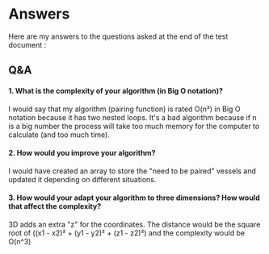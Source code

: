 # Answers

Here are my answers to the questions asked at the end of the test document :

## Q&A

#### 1. What is the complexity of your algorithm (in Big O notation)?

I would say that my algorithm (pairing function) is rated O(n²) in Big O notation because it has two nested loops. It's a bad algorithm because if n is a big number the process will take too much memory for the computer to calculate (and too much time).

#### 2. How would you improve your algorithm?

I would have created an array to store the "need to be paired" vessels and updated it depending on different situations.

#### 3. How would your adapt your algorithm to three dimensions? How would that affect the complexity? 

3D adds an extra "z" for the coordinates. The distance would be the square root of ((x1 - x2)² + (y1 - y2)² + (z1 - z2)²) and the complexity would be O(n^3)
